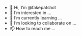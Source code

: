 - 👋 Hi, I’m @fakepatshot
- 👀 I’m interested in ...
- 🌱 I’m currently learning ...
- 💞️ I’m looking to collaborate on ...
- 📫 How to reach me ...

<!---
fakepatshot/fakepatshot is a ✨ special ✨ repository because its `README.md` (this file) appears on your GitHub profile.
You can click the Preview link to take a look at your changes.
--->
